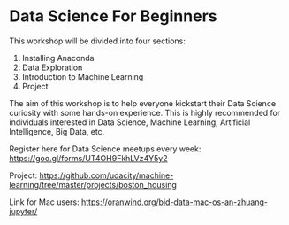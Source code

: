 # Data Science For Beginners

This workshop will be divided into four sections:
1. Installing Anaconda
2. Data Exploration
3. Introduction to Machine Learning
4. Project

The aim of this workshop is to help everyone kickstart their Data Science curiosity with some hands-on experience. This is highly recommended for individuals interested in Data Science, Machine Learning, Artificial Intelligence, Big Data, etc.


Register here for Data Science meetups every week: https://goo.gl/forms/UT4OH9FkhLVz4Y5y2

Project: https://github.com/udacity/machine-learning/tree/master/projects/boston_housing

Link for Mac users: https://oranwind.org/bid-data-mac-os-an-zhuang-jupyter/

